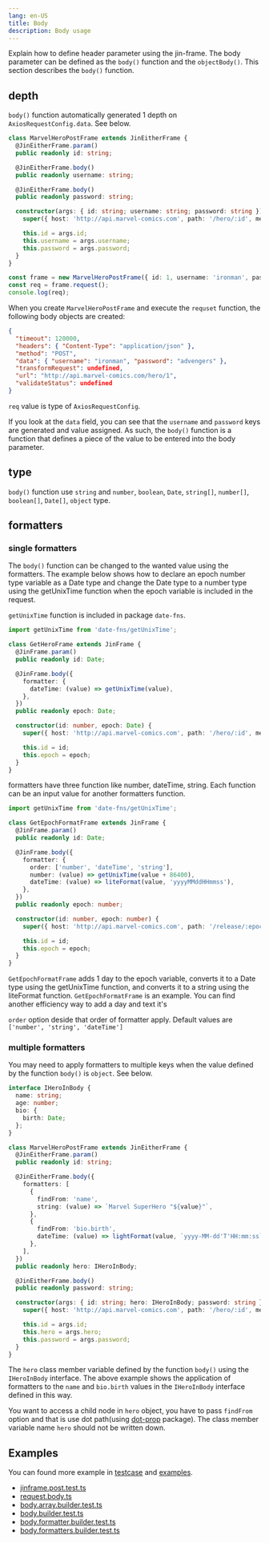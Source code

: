 ```yaml
---
lang: en-US
title: Body
description: Body usage
---
```


Explain how to define header parameter using the jin-frame. The body parameter can be defined as the `body()` function and the `objectBody()`. This section describes the `body()` function.

## depth

`body()` function automatically generated 1 depth on `AxiosRequestConfig.data`. See below.

```ts
class MarvelHeroPostFrame extends JinEitherFrame {
  @JinEitherFrame.param()
  public readonly id: string;

  @JinEitherFrame.body()
  public readonly username: string;

  @JinEitherFrame.body()
  public readonly password: string;

  constructor(args: { id: string; username: string; password: string }) {
    super({ host: 'http://api.marvel-comics.com', path: '/hero/:id', method: 'POST' });

    this.id = args.id;
    this.username = args.username;
    this.password = args.password;
  }
}

const frame = new MarvelHeroPostFrame({ id: 1, username: 'ironman', password: 'advengers' });
const req = frame.request();
console.log(req);
```

When you create `MarvelHeroPostFrame` and execute the `requset` function, the following body objects are created:

```json
{
  "timeout": 120000,
  "headers": { "Content-Type": "application/json" },
  "method": "POST",
  "data": { "username": "ironman", "password": "advengers" },
  "transformRequest": undefined,
  "url": "http://api.marvel-comics.com/hero/1",
  "validateStatus": undefined
}
```

`req` value is type of `AxiosRequestConfig`.

If you look at the `data` field, you can see that the `username` and `password` keys are generated and value assigned. As such, the `body()` function is a function that defines a piece of the value to be entered into the body parameter.

## type

`body()` function use `string` and `number`, `boolean`, `Date`, `string[]`, `number[]`, `boolean[]`, `Date[]`, `object` type.

## formatters

### single formatters

The `body()` function can be changed to the wanted value using the formatters. The example below shows how to declare an epoch number type variable as a Date type and change the Date type to a number type using the getUnixTime function when the epoch variable is included in the request.

`getUnixTime` function is included in package `date-fns`.

```ts
import getUnixTime from 'date-fns/getUnixTime';

class GetHeroFrame extends JinFrame {
  @JinFrame.param()
  public readonly id: Date;

  @JinFrame.body({
    formatter: {
      dateTime: (value) => getUnixTime(value),
    },
  })
  public readonly epoch: Date;

  constructor(id: number, epoch: Date) {
    super({ host: 'http://api.marvel-comics.com', path: '/hero/:id', method: 'POST' });

    this.id = id;
    this.epoch = epoch;
  }
}
```

formatters have three function like number, dateTime, string. Each function can be an input value for another formatters function.

```ts
import getUnixTime from 'date-fns/getUnixTime';

class GetEpochFormatFrame extends JinFrame {
  @JinFrame.param()
  public readonly id: Date;

  @JinFrame.body({
    formatter: {
      order: ['number', 'dateTime', 'string'],
      number: (value) => getUnixTime(value + 86400),
      dateTime: (value) => liteFormat(value, 'yyyyMMddHHmmss'),
    },
  })
  public readonly epoch: number;

  constructor(id: number, epoch: number) {
    super({ host: 'http://api.marvel-comics.com', path: '/release/:epoch', method: 'POST' });

    this.id = id;
    this.epoch = epoch;
  }
}
```

`GetEpochFormatFrame` adds 1 day to the epoch variable, converts it to a Date type using the getUnixTime function, and converts it to a string using the liteFormat function. `GetEpochFormatFrame` is an example. You can find another efficiency way to add a day and text it's

`order` option deside that order of formatter apply. Default values are `['number', 'string', 'dateTime']`

### multiple formatters

You may need to apply formatters to multiple keys when the value defined by the function `body()` is `object`. See below.

```ts
interface IHeroInBody {
  name: string;
  age: number;
  bio: {
    birth: Date;
  };
}

class MarvelHeroPostFrame extends JinEitherFrame {
  @JinEitherFrame.param()
  public readonly id: string;

  @JinEitherFrame.body({
    formatters: [
      {
        findFrom: 'name',
        string: (value) => `Marvel SuperHero "${value}"`,
      },
      {
        findFrom: 'bio.birth',
        dateTime: (value) => lightFormat(value, `yyyy-MM-dd'T'HH:mm:ss`),
      },
    ],
  })
  public readonly hero: IHeroInBody;

  @JinEitherFrame.body()
  public readonly password: string;

  constructor(args: { id: string; hero: IHeroInBody; password: string }) {
    super({ host: 'http://api.marvel-comics.com', path: '/hero/:id', method: 'POST' });

    this.id = args.id;
    this.hero = args.hero;
    this.password = args.password;
  }
}
```

The `hero` class member variable defined by the function `body()` using the `IHeroInBody` interface. The above example shows the application of formatters to the `name` and `bio.birth` values in the `IHeroInBody` interface defined in this way.

You want to access a child node in `hero` object, you have to pass `findFrom` option and that is use dot path(using [dot-prop](https://github.com/sindresorhus/dot-prop) package). The class member variable name `hero` should not be written down.

## Examples

You can found more example in [testcase](https://github.com/imjuni/jin-frame/blob/master/src/__tests__) and [examples](https://github.com/imjuni/jin-frame/blob/master/examples).

- [jinframe.post.test.ts](https://github.com/imjuni/jin-frame/blob/master/src/__tests__/jinframe.post.test.ts)
- [request.body.ts](https://github.com/imjuni/jin-frame/blob/master/src/__tests__/request.body.ts)
- [body.array.builder.test.ts](https://github.com/imjuni/jin-frame/blob/master/src/__tests__/body.array.builder.test.ts)
- [body.builder.test.ts](https://github.com/imjuni/jin-frame/blob/master/src/__tests__/body.builder.test.ts)
- [body.formatter.builder.test.ts](https://github.com/imjuni/jin-frame/blob/master/src/__tests__/body.formatter.builder.test.ts)
- [body.formatters.builder.test.ts](https://github.com/imjuni/jin-frame/blob/master/src/__tests__/body.formatters.builder.test.ts)
